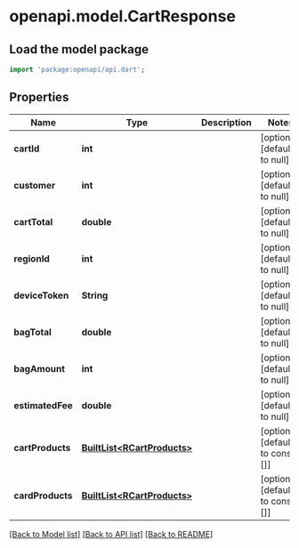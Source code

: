 # openapi.model.CartResponse

## Load the model package
```dart
import 'package:openapi/api.dart';
```

## Properties
Name | Type | Description | Notes
------------ | ------------- | ------------- | -------------
**cartId** | **int** |  | [optional] [default to null]
**customer** | **int** |  | [optional] [default to null]
**cartTotal** | **double** |  | [optional] [default to null]
**regionId** | **int** |  | [optional] [default to null]
**deviceToken** | **String** |  | [optional] [default to null]
**bagTotal** | **double** |  | [optional] [default to null]
**bagAmount** | **int** |  | [optional] [default to null]
**estimatedFee** | **double** |  | [optional] [default to null]
**cartProducts** | [**BuiltList&lt;RCartProducts&gt;**](RCartProducts.md) |  | [optional] [default to const []]
**cardProducts** | [**BuiltList&lt;RCartProducts&gt;**](RCartProducts.md) |  | [optional] [default to const []]

[[Back to Model list]](../README.md#documentation-for-models) [[Back to API list]](../README.md#documentation-for-api-endpoints) [[Back to README]](../README.md)


